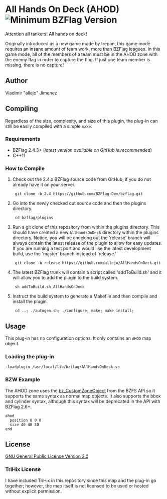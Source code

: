 All Hands On Deck (AHOD) ![Minimum BZFlag Version](https://img.shields.io/badge/BZFlag-v2.4.3+-blue.svg)
================

Attention all tankers! All hands on deck!

Originally introduced as a new game mode by trepan, this game mode requires an insane amount of team work, more than BZFlag leagues. In this game mode, all of the members of a team must be in the AHOD zone with the enemy flag in order to capture the flag. If just one team member is missing, there is no capture!

## Author

Vladimir "allejo" Jimenez

## Compiling

Regardless of the size, complexity, and size of this plugin, the plug-in can still be easily compiled with a simple `make`.

### Requirements

- BZFlag 2.4.3+ (*latest version available on GitHub is recommended*)
- C++11

### How to Compile

1. Check out the 2.4.x BZFlag source code from GitHub, if you do not already have it on your server.

        git clone -b 2.4 https://github.com/BZFlag-Dev/bzflag.git

2. Go into the newly checked out source code and then the plugins directory.
        
        cd bzflag/plugins

3. Run a git clone of this repository from within the plugins directory. This should have created a new `AllHandsOnDeck` directory within the plugins directory. Notice, you will be checking out the 'release' branch will always contain the latest release of the plugin to allow for easy updates. If you are running a test port and would like the latest development build, use the 'master' branch instead of 'release.'

        git clone -b release https://github.com/allejo/AllHandsOnDeck.git

4. The latest BZFlag trunk will contain a script called 'addToBuild.sh' and it will allow you to add the plugin to the build system.

        sh addToBuild.sh AllHandsOnDeck

5. Instruct the build system to generate a Makefile and then compile and install the plugin.

        cd ..; ./autogen.sh; ./configure; make; make install;

## Usage

This plug-in has no configuration options. It only contains an `AHOD` map object.

### Loading the plug-in

```
-loadplugin /usr/local/lib/bzflag/AllHandsOnDeck.so
```

### BZW Example

The AHOD zone uses the [bz_CustomZoneObject](http://forums.bzflag.org/viewtopic.php?f=40&t=19034) from the BZFS API so it supports the same syntax as normal map objects. It also supports the bbox and cylinder syntax, although this syntax will be deprecated in the API with BZFlag 2.6+.

```
ahod
  position 0 0 0
  size 40 40 30
end
```

## License

[GNU General Public License Version 3.0](https://github.com/allejo/AllHandsOnDeck/blob/master/LICENSE.md)

### TriHix License

I have included TriHix in this repository since this map and the plug-in go together; however, the map itself is not licensed to be used or hosted without explicit permission.